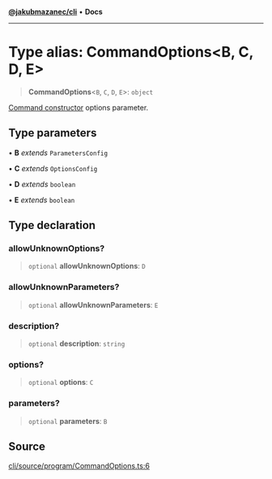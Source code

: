 [**@jakubmazanec/cli**](../README.md) • **Docs**

---

# Type alias: CommandOptions\<B, C, D, E\>

> **CommandOptions**\<`B`, `C`, `D`, `E`\>: `object`

[Command constructor](../classes/Command.md#constructors) options parameter.

## Type parameters

• **B** _extends_ `ParametersConfig`

• **C** _extends_ `OptionsConfig`

• **D** _extends_ `boolean`

• **E** _extends_ `boolean`

## Type declaration

### allowUnknownOptions?

> `optional` **allowUnknownOptions**: `D`

### allowUnknownParameters?

> `optional` **allowUnknownParameters**: `E`

### description?

> `optional` **description**: `string`

### options?

> `optional` **options**: `C`

### parameters?

> `optional` **parameters**: `B`

## Source

[cli/source/program/CommandOptions.ts:6](https://github.com/jakubmazanec/tools/blob/2f8bfe433bf76006231c1e3b5197238029672b8c/packages/cli/source/program/CommandOptions.ts#L6)
